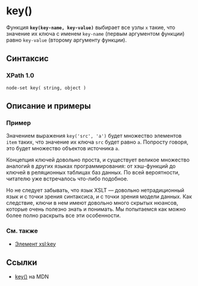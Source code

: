 # key()

Функция **`key(key-name, key-value)`** выбирает все узлы `x` такие, что значение их ключа с именем `key-name` (первым аргументом функции) равно `key-value` (второму аргументу функции).

## Синтаксис

### XPath 1.0

```
node-set key( string, object )
```

## Описание и примеры

### Пример

Значением выражения `key('src', 'a')` будет множество элементов `item` таких, что значение их ключа `src` будет равно `a`. Попросту говоря, это будет множество объектов источника `a`.

Концепция ключей довольно проста, и существует великое множество аналогий в других языках программирования: от хэш-функций до ключей в реляционных таблицах баз данных. По всей вероятности, читателю уже встречалось что-либо подобное.

Но не следует забывать, что язык XSLT — довольно нетрадиционный язык и с точки зрения синтаксиса, и с точки зрения модели данных. Как следствие, ключи в нем имеют довольно много скрытых нюансов, которые очень полезно знать и понимать. Мы попытаемся как можно более полно раскрыть все эти особенности.

### См. также

- [Элемент xsl:key](/xslt/xsl-key/)

## Ссылки

- [key()](https://developer.mozilla.org/en-US/docs/Web/XPath/Functions/key) на MDN
